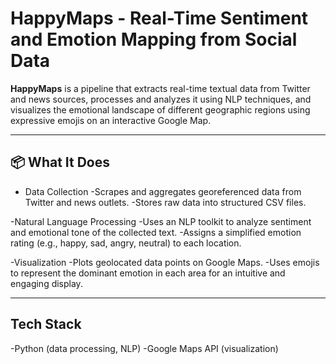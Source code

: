 # HappyMaps - Real-Time Sentiment and Emotion Mapping from Social Data

**HappyMaps** is a pipeline that extracts real-time textual data from Twitter and news sources, processes and analyzes it using NLP techniques, and visualizes the emotional landscape of different geographic regions using expressive emojis on an interactive Google Map.

---

## 📦 What It Does
- Data Collection
    -Scrapes and aggregates georeferenced data from Twitter and news outlets.
    -Stores raw data into structured CSV files.

-Natural Language Processing
    -Uses an NLP toolkit to analyze sentiment and emotional tone of the collected text.
    -Assigns a simplified emotion rating (e.g., happy, sad, angry, neutral) to each location.

-Visualization
    -Plots geolocated data points on Google Maps.
    -Uses emojis to represent the dominant emotion in each area for an intuitive and engaging display.

---

## Tech Stack
-Python (data processing, NLP)
-Google Maps API (visualization)
